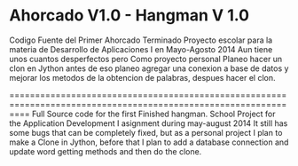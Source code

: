 Ahorcado V1.0 - Hangman V 1.0
==================================================
Codigo Fuente del Primer Ahorcado Terminado
Proyecto escolar para la materia de Desarrollo de Aplicaciones I en Mayo-Agosto 2014
Aun tiene unos cuantos desperfectos pero Como proyecto personal Planeo hacer un clon en Jython
antes de eso planeo agregar una conexion a base de datos y mejorar los metodos de la obtencion de palabras, despues hacer el clon.

================================================================================================================
Full Source code for the first Finished hangman.
School Project for the Application Development I asignment during may-august 2014
It still has some bugs that can be completely fixed, but as a personal project
I plan to make a Clone in Jython, before that I plan to add a database connection and update word getting methods
and then do the clone.
